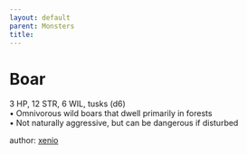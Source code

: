 ```yaml
---
layout: default
parent: Monsters
title:
---
```

# Boar
3 HP, 12 STR, 6 WIL, tusks (d6)  
• Omnivorous wild boars that dwell primarily in forests  
• Not naturally aggressive, but can be dangerous if disturbed  

author: [xenio](https://xenioinabottle.blogspot.com/2021/02/classic-monsters-for-cairnito-part-1.html)
